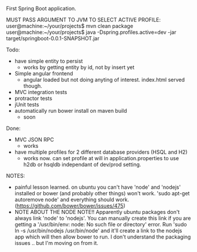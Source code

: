 First Spring Boot application.

MUST PASS ARGUMENT TO JVM TO SELECT ACTIVE PROFILE:
user@machine:~/your/projects$ mvn clean package
user@machine:~/your/projects$ java -Dspring.profiles.active=dev -jar target/springboot-0.0.1-SNAPSHOT.jar


Todo:
* have simple entity to persist
    * works by getting entity by id, not by insert yet
* Simple angular frontend
    * angular loaded but not doing anyting of interest.  index.html served though.
* MVC integration tests
* protractor tests
* jUnit tests
* automatically run bower install on maven build
    * soon
    
Done:
* MVC JSON RPC
    * works
* have multiple profiles for 2 different database providers (HSQL and H2)
    * works now.  can set profile at will in application.properties to use h2db or hsqldb independant of dev/prod setting.


NOTES: 
* painful lesson learned.  on ubuntu you can't have 'node' and 'nodejs' installed or bower (and probably other things) won't work.  'sudo apt-get autoremove node' and everything should work.  (https://github.com/bower/bower/issues/475)
* NOTE ABOUT THE NODE NOTE!!  Apparently ubuntu packages don't always link 'node' to 'nodejs'.  You can manually create this link if you are getting a '/usr/bin/env: node: No such file or directory' error.  Run 'sudo ln -s /usr/bin/nodejs /usr/bin/node' and it'll create a link to the nodejs app which will then allow bower to run.  I don't understand the packaging issues .. but I'm moving on from it.